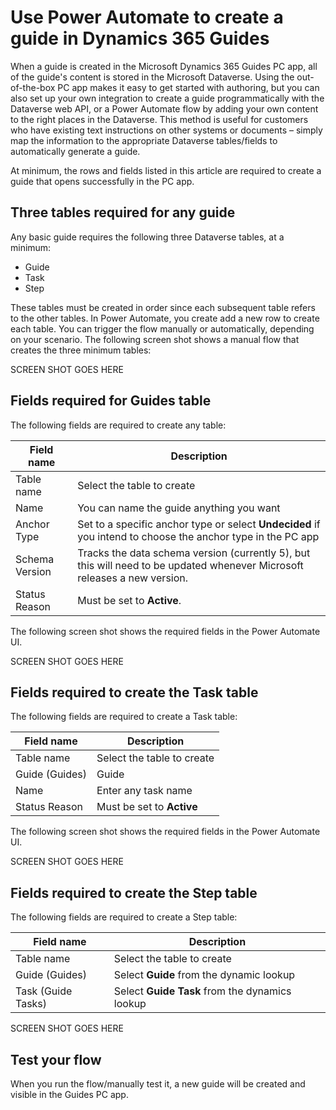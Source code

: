 
# Use Power Automate to create a guide in Dynamics 365 Guides

When a guide is created in the Microsoft Dynamics 365 Guides PC app, all of the guide's content is stored in the Microsoft Dataverse. Using the out-of-the-box PC app makes it easy to get started with authoring, but you can also set up your own integration to create a guide programmatically with the Dataverse web API, or a Power Automate flow by adding your own content to the right places in the Dataverse. This method is useful for customers who have existing text instructions on other systems or documents – simply map the information to the appropriate Dataverse tables/fields to automatically generate a guide.

At minimum, the rows and fields listed in this article are required to create a guide that opens successfully in the PC app.

## Three tables required for any guide

Any basic guide requires the following three Dataverse tables, at a minimum:

- Guide
- Task
- Step

These tables must be created in order since each subsequent table refers to the other tables. In Power Automate, you create add a new row to create each table. You can trigger the flow manually or automatically, depending on your scenario. The following screen shot shows a manual flow that creates the three minimum tables:

SCREEN SHOT GOES HERE

## Fields required for Guides table

The following fields are required to create any table:

|Field name|Description|
|-------------------------------|-------------------------------------------------|
|Table name|Select the table to create|
|Name|You can name the guide anything you want|
|Anchor Type|Set to a specific anchor type or select **Undecided** if you intend to choose the anchor type in the PC app|
|Schema Version|Tracks the data schema version (currently 5), but this will need to be updated whenever Microsoft releases a new version.
|Status Reason|Must be set to **Active**.|

The following screen shot shows the required fields in the Power Automate UI.

SCREEN SHOT GOES HERE

## Fields required to create the Task table

The following fields are required to create a Task table:

|Field name|Description|
|-------------------------------|-------------------------------------------------|
|Table name|Select the table to create|
|Guide (Guides)|Guide|
|Name|Enter any task name|
|Status Reason|Must be set to **Active**|

The following screen shot shows the required fields in the Power Automate UI.

SCREEN SHOT GOES HERE

## Fields required to create the Step table

The following fields are required to create a Step table:

|Field name|Description|
|-------------------------------|-------------------------------------------------|
|Table name|Select the table to create|
|Guide (Guides)|Select **Guide** from the dynamic lookup|
|Task (Guide Tasks)|Select **Guide Task** from the dynamics lookup|

SCREEN SHOT GOES HERE

## Test your flow

When you run the flow/manually test it, a new guide will be created and visible in the Guides PC app. 
